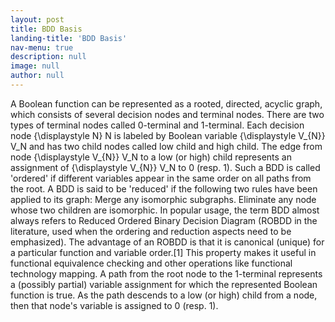 ```yaml
---
layout: post
title: BDD Basis
landing-title: 'BDD Basis'
nav-menu: true
description: null
image: null
author: null
---
```


A Boolean function can be represented as a rooted, directed, acyclic graph, which consists of several decision nodes and terminal nodes. There are two types of terminal nodes called 0-terminal and 1-terminal. Each decision node {\displaystyle N} N is labeled by Boolean variable {\displaystyle V_{N}} V_N and has two child nodes called low child and high child. The edge from node {\displaystyle V_{N}} V_N to a low (or high) child represents an assignment of {\displaystyle V_{N}} V_N to 0 (resp. 1). Such a BDD is called 'ordered' if different variables appear in the same order on all paths from the root. A BDD is said to be 'reduced' if the following two rules have been applied to its graph:
Merge any isomorphic subgraphs.
Eliminate any node whose two children are isomorphic.
In popular usage, the term BDD almost always refers to Reduced Ordered Binary Decision Diagram (ROBDD in the literature, used when the ordering and reduction aspects need to be emphasized). The advantage of an ROBDD is that it is canonical (unique) for a particular function and variable order.[1] This property makes it useful in functional equivalence checking and other operations like functional technology mapping.
A path from the root node to the 1-terminal represents a (possibly partial) variable assignment for which the represented Boolean function is true. As the path descends to a low (or high) child from a node, then that node's variable is assigned to 0 (resp. 1).
